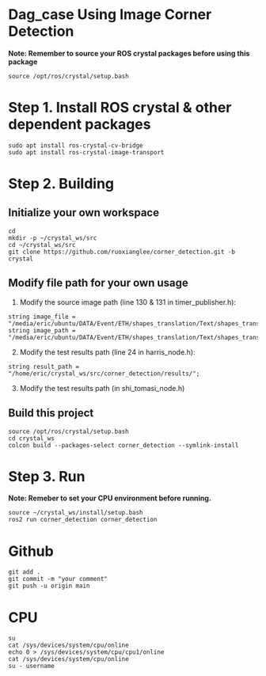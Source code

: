 # Dag_case Using Image Corner Detection

**Note: Remember to source your ROS crystal packages before using this package**
```
source /opt/ros/crystal/setup.bash
```

# Step 1. Install ROS crystal & other dependent packages
```
sudo apt install ros-crystal-cv-bridge
sudo apt install ros-crystal-image-transport
```

# Step 2. Building
## Initialize your own workspace
```
cd
mkdir -p ~/crystal_ws/src
cd ~/crystal_ws/src
git clone https://github.com/ruoxianglee/corner_detection.git -b crystal
```

## Modify file path for your own usage
1. Modify the source image path (line 130 & 131 in timer_publisher.h):
```
string image_file = "/media/eric/ubuntu/DATA/Event/ETH/shapes_translation/Text/shapes_translation/images.txt";
string image_path = "/media/eric/ubuntu/DATA/Event/ETH/shapes_translation/Text/shapes_translation/";
```

2. Modify the test results path (line 24 in harris_node.h):
```
string result_path = "/home/eric/crystal_ws/src/corner_detection/results/";
```

3. Modify the test results path (in shi_tomasi_node.h)

## Build this project
```
source /opt/ros/crystal/setup.bash
cd crystal_ws
colcon build --packages-select corner_detection --symlink-install
```
# Step 3. Run
**Note: Remeber to set your CPU environment before running.**
```
source ~/crystal_ws/install/setup.bash
ros2 run corner_detection corner_detection
```

# Github

```
git add .
git commit -m "your comment"
git push -u origin main
```

# CPU 
```
su
cat /sys/devices/system/cpu/online
echo 0 > /sys/devices/system/cpu/cpu1/online
cat /sys/devices/system/cpu/online
su - username
```
